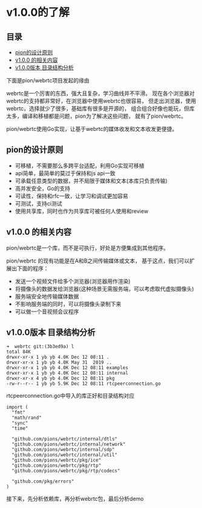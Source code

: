 # v1.0.0的了解

## 目录

<!-- vim-markdown-toc GFM -->

- [pion的设计原则](#pion的设计原则)
- [v1.0.0 的相关内容](#v100-的相关内容)
- [v1.0.0版本 目录结构分析](#v100版本-目录结构分析)

<!-- vim-markdown-toc -->

下面是pion/webrtc项目发起的缘由

webrtc是一个厉害的东西，强大且复杂，学习曲线并不平滑。
现在各个浏览器对webrtc的支持都非常好，在浏览器中使用webrtc也很容易，
但走出浏览器，使用webrtc，选择就少了很多，基础库有很多是开源的，
组合组合好像也能玩，但库太多，编译和移植都是问题，pion为了解决这些问题，
就有了pion/webrtc。

pion/webrtc使用Go实现，让基于webrtc的媒体收发和文本收发更便捷。

## pion的设计原则

- 可移植，不需要那么多跨平台适配，利用Go实现可移植
- api简单，最简单的莫过于保持和js api一致
- 可承载任意类型的数据，并不局限于媒体和文本(本库只负责传输)
- 高并发安全，Go的支持
- 可读性，保持和rfc一致，让学习和调试更加容易
- 可测试，支持ci测试
- 使用共享库，同时也作为共享库可被任何人使用和review

## v1.0.0 的相关内容

pion/webrtc是一个库，而不是可执行，好处是方便集成到其他程序。

pion/webrtc 的现有功能是在A和B之间传输媒体或文本，
基于这点，我们可以扩展出下面的程序：

- 发送一个视频文件给多个浏览器(浏览器用作渲染)
- 将摄像头的数据发给浏览器(这种场景无需服务端，可以考虑取代虚拟摄像头)
- 服务端安全地传输媒体数据
- 不影响服务端的同时，可以将摄像头录制下来
- 可以做一个音视频会议程序

## v1.0.0版本 目录结构分析

    ➜  webrtc git:(3b3ed9a) l
    total 84K
    drwxr-xr-x 1 yb yb 4.0K Dec 12 08:11 .
    drwxr-xr-x 1 yb yb 4.0K May 31  2019 ..
    drwxr-xr-x 1 yb yb 4.0K Dec 12 08:11 examples
    drwxr-xr-x 1 yb yb 4.0K Dec 12 08:11 internal
    drwxr-xr-x 4 yb yb 4.0K Dec 12 08:11 pkg
    -rw-r--r-- 1 yb yb 5.9K Dec 12 08:11 rtcpeerconnection.go

rtcpeerconnection.go中导入的库正好和目录结构对应

    import (
      "fmt"
      "math/rand"
      "sync"
      "time"

      "github.com/pions/webrtc/internal/dtls"
      "github.com/pions/webrtc/internal/network"
      "github.com/pions/webrtc/internal/sdp"
      "github.com/pions/webrtc/internal/util"
      "github.com/pions/webrtc/pkg/ice"
      "github.com/pions/webrtc/pkg/rtp"
      "github.com/pions/webrtc/pkg/rtp/codecs"

      "github.com/pkg/errors"
    )

接下来，先分析依赖库，再分析webrtc包，最后分析demo
